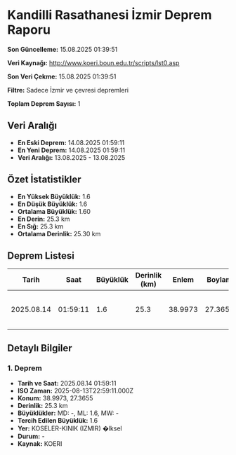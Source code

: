 # Kandilli Rasathanesi İzmir Deprem Raporu

**Son Güncelleme:** 15.08.2025 01:39:51

**Veri Kaynağı:** http://www.koeri.boun.edu.tr/scripts/lst0.asp

**Son Veri Çekme:** 15.08.2025 01:39:51

**Filtre:** Sadece İzmir ve çevresi depremleri

**Toplam Deprem Sayısı:** 1

## Veri Aralığı

- **En Eski Deprem:** 14.08.2025 01:59:11
- **En Yeni Deprem:** 14.08.2025 01:59:11
- **Veri Aralığı:** 13.08.2025 - 13.08.2025

## Özet İstatistikler

- **En Yüksek Büyüklük:** 1.6
- **En Düşük Büyüklük:** 1.6
- **Ortalama Büyüklük:** 1.60
- **En Derin:** 25.3 km
- **En Sığ:** 25.3 km
- **Ortalama Derinlik:** 25.30 km

## Deprem Listesi

| Tarih | Saat | Büyüklük | Derinlik (km) | Enlem | Boylam | Konum | Durum |
|-------|------|----------|---------------|-------|--------|-------|-------|
| 2025.08.14 | 01:59:11 | 1.6 | 25.3 | 38.9973 | 27.3655 | KOSELER-KINIK (IZMIR) �lksel | - |

## Detaylı Bilgiler

### 1. Deprem

- **Tarih ve Saat:** 2025.08.14 01:59:11
- **ISO Zaman:** 2025-08-13T22:59:11.000Z
- **Konum:** 38.9973, 27.3655
- **Derinlik:** 25.3 km
- **Büyüklükler:** MD: -, ML: 1.6, MW: -
- **Tercih Edilen Büyüklük:** 1.6
- **Yer:** KOSELER-KINIK (IZMIR) �lksel
- **Durum:** -
- **Kaynak:** KOERI

